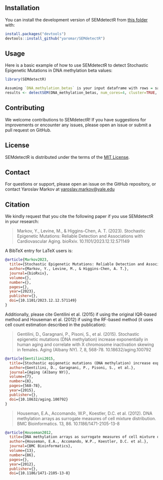 ## Installation

You can install the development version of SEMdetectR from [this folder](https://github.com/yaromar/SEMdetectR) with:

``` r
install.packages("devtools")
devtools::install_github("yaromar/SEMdetectR")
```


## Usage

Here is a basic example of how to use SEMdetectR to detect Stochastic Epigenetic Mutations in DNA methylation beta values:

```r
library(SEMdetectR)

Assuming `DNA_methylation_betas` is your input dataframe with rows = samples and columns = probes
results <- detectSEM(DNA_methylation_betas, num_cores=4, cluster=TRUE, rf=FALSE)
```

## Contributing

We welcome contributions to SEMdetectR! If you have suggestions for improvements or encounter any issues, please open an issue or submit a pull request on GitHub.


## License

SEMdetectR is distributed under the terms of the [MIT License](LICENSE.md).


## Contact

For questions or support, please open an issue on the GitHub repository, or contact Yaroslav Markov at yaroslav.markov@yale.edu


## Citation

We kindly request that you cite the following paper if you use SEMdetectR in your research:

> Markov, Y., Levine, M., & Higgins-Chen, A. T. (2023). Stochastic Epigenetic Mutations: Reliable Detection and Associations with Cardiovascular Aging. bioRxiv. 10.1101/2023.12.12.571149

A BibTeX entry for LaTeX users is:

```bibtex
@article{Markov2023,
  title={Stochastic Epigenetic Mutations: Reliable Detection and Associations with Cardiovascular Aging},
  author={Markov, Y., Levine, M., & Higgins-Chen, A. T.},
  journal={bioRxiv},
  volume={},
  number={},
  pages={},
  year={2023},
  publisher={},
  doi={10.1101/2023.12.12.571149}
}
```

Additionally, please cite Gentilini et al. (2015) if using the original IQR-based method and Houseman et al. (2012) if using the RF-based method (it uses cell count estimation described in the publication):

> Gentilini, D., Garagnani, P., Pisoni, S., et al. (2015). Stochastic epigenetic mutations (DNA methylation) increase exponentially in human aging and correlate with X chromosome inactivation skewing in females. Aging (Albany NY). 7, 8, 568-78. 10.18632/aging.100792

```bibtex
@article{Gentilini2015,
  title={Stochastic epigenetic mutations (DNA methylation) increase exponentially in human aging and correlate with X chromosome inactivation skewing in females},
  author={Gentilini, D., Garagnani, P., Pisoni, S., et al.},
  journal={Aging (Albany NY)},
  volume={7},
  number={8},
  pages={568-78},
  year={2015},
  publisher={},
  doi={10.18632/aging.100792}
}
```

> Houseman, E.A., Accomando, W.P., Koestler, D.C. et al. (2012). DNA methylation arrays as surrogate measures of cell mixture distribution. BMC Bioinformatics. 13, 86. 10.1186/1471-2105-13-8

```bibtex
@article{Houseman2012,
  title={DNA methylation arrays as surrogate measures of cell mixture distribution},
  author={Houseman, E.A., Accomando, W.P., Koestler, D.C. et al.},
  journal={BMC Bioinformatics},
  volume={13},
  number={86},
  pages={},
  year={2012},
  publisher={},
  doi={10.1186/1471-2105-13-8}
```
